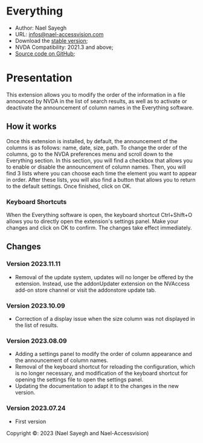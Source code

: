 # Everything

* Author: Nael Sayegh
* URL: [infos@nael-accessvision.com](mailto:infos@nael-accessvision.com)
* Download the [stable version][1];
* NVDA Compatibility: 2021.3 and above;
* [Source code on GitHub][2];

# Presentation

This extension allows you to modify the order of the information in a file announced by NVDA in the list of search results, as well as to activate or deactivate the announcement of column names in the Everything software.

## How it works

Once this extension is installed, by default, the announcement of the columns is as follows: name, date, size, path.
To change the order of the columns, go to the NVDA preferences menu and scroll down to the Everything section.
In this section, you will find a checkbox that allows you to enable or disable the announcement of column names.
Then, you will find 3 lists where you can choose each time the element you want to appear in order.
After these lists, you will also find a button that allows you to return to the default settings.
Once finished, click on OK.

### Keyboard Shortcuts

When the Everything software is open, the keyboard shortcut Ctrl+Shift+O allows you to directly open the extension's settings panel. Make your changes and click on OK to confirm. The changes take effect immediately.

## Changes

### Version 2023.11.11

  * Removal of the update system, updates will no longer be offered by the extension. Instead, use the addonUpdater extension on the NVAccess add-on store channel or visit the addonstore update tab.

### Version 2023.10.09

  * Correction of a display issue when the size column was not displayed in the list of results.

### Version 2023.08.09
  * Adding a settings panel to modify the order of column appearance and the announcement of column names.
  * Removal of the keyboard shortcut for reloading the configuration, which is no longer necessary, and modification of the keyboard shortcut for opening the settings file to open the settings panel.
  * Updating the documentation to adapt it to the changes in the new version.

### Version 2023.07.24
  * First version

Copyright ©: 2023 (Nael Sayegh and Nael-Accessvision)

<!-- links section -->

[1]: https://github.com/Nael-Sayegh/Everything/releases/download/2023.11.11/everything-2023.11.11.nvda-addon

[2]: https://github.com/Nael-Sayegh/Everything
